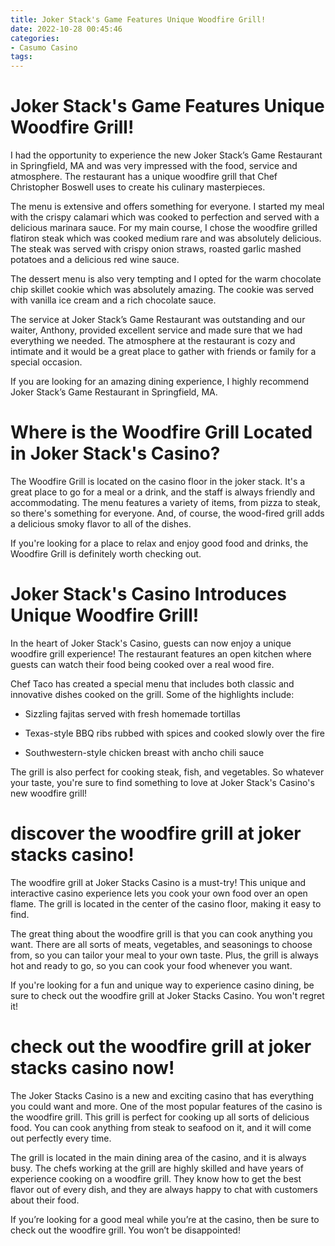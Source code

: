 ```yaml
---
title: Joker Stack's Game Features Unique Woodfire Grill!
date: 2022-10-28 00:45:46
categories:
- Casumo Casino
tags:
---
```



#  Joker Stack's Game Features Unique Woodfire Grill!

I had the opportunity to experience the new Joker Stack’s Game Restaurant in Springfield, MA and was very impressed with the food, service and atmosphere. The restaurant has a unique woodfire grill that Chef Christopher Boswell uses to create his culinary masterpieces.

The menu is extensive and offers something for everyone. I started my meal with the crispy calamari which was cooked to perfection and served with a delicious marinara sauce. For my main course, I chose the woodfire grilled flatiron steak which was cooked medium rare and was absolutely delicious. The steak was served with crispy onion straws, roasted garlic mashed potatoes and a delicious red wine sauce.

The dessert menu is also very tempting and I opted for the warm chocolate chip skillet cookie which was absolutely amazing. The cookie was served with vanilla ice cream and a rich chocolate sauce.

The service at Joker Stack’s Game Restaurant was outstanding and our waiter, Anthony, provided excellent service and made sure that we had everything we needed. The atmosphere at the restaurant is cozy and intimate and it would be a great place to gather with friends or family for a special occasion.

If you are looking for an amazing dining experience, I highly recommend Joker Stack’s Game Restaurant in Springfield, MA.

#  Where is the Woodfire Grill Located in Joker Stack's Casino?

The Woodfire Grill is located on the casino floor in the joker stack. It's a great place to go for a meal or a drink, and the staff is always friendly and accommodating. The menu features a variety of items, from pizza to steak, so there's something for everyone. And, of course, the wood-fired grill adds a delicious smoky flavor to all of the dishes.

If you're looking for a place to relax and enjoy good food and drinks, the Woodfire Grill is definitely worth checking out.

#  Joker Stack's Casino Introduces Unique Woodfire Grill!

In the heart of Joker Stack's Casino, guests can now enjoy a unique woodfire grill experience! The restaurant features an open kitchen where guests can watch their food being cooked over a real wood fire.

Chef Taco has created a special menu that includes both classic and innovative dishes cooked on the grill. Some of the highlights include:

- Sizzling fajitas served with fresh homemade tortillas

- Texas-style BBQ ribs rubbed with spices and cooked slowly over the fire

- Southwestern-style chicken breast with ancho chili sauce

The grill is also perfect for cooking steak, fish, and vegetables. So whatever your taste, you're sure to find something to love at Joker Stack's Casino's new woodfire grill!

#  discover the woodfire grill at joker stacks casino!

The woodfire grill at Joker Stacks Casino is a must-try! This unique and interactive casino experience lets you cook your own food over an open flame. The grill is located in the center of the casino floor, making it easy to find.

The great thing about the woodfire grill is that you can cook anything you want. There are all sorts of meats, vegetables, and seasonings to choose from, so you can tailor your meal to your own taste. Plus, the grill is always hot and ready to go, so you can cook your food whenever you want.

If you're looking for a fun and unique way to experience casino dining, be sure to check out the woodfire grill at Joker Stacks Casino. You won't regret it!

#  check out the woodfire grill at joker stacks casino now!

The Joker Stacks Casino is a new and exciting casino that has everything you could want and more. One of the most popular features of the casino is the woodfire grill. This grill is perfect for cooking up all sorts of delicious food. You can cook anything from steak to seafood on it, and it will come out perfectly every time.

The grill is located in the main dining area of the casino, and it is always busy. The chefs working at the grill are highly skilled and have years of experience cooking on a woodfire grill. They know how to get the best flavor out of every dish, and they are always happy to chat with customers about their food.

If you’re looking for a good meal while you’re at the casino, then be sure to check out the woodfire grill. You won’t be disappointed!